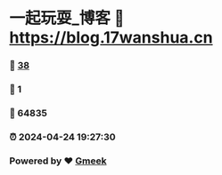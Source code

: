 # 一起玩耍_博客 :link: https://blog.17wanshua.cn 
### :page_facing_up: [38](https://blog.17wanshua.cn/tag.html) 
### :speech_balloon: 1 
### :hibiscus: 64835 
### :alarm_clock: 2024-04-24 19:27:30 
### Powered by :heart: [Gmeek](https://github.com/Meekdai/Gmeek)

